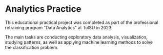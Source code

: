 ﻿# Analytics Practice
This educational practical project was completed as part of the professional retraining program "Data Analytics" at TulSU in 2023.

The main tasks are conducting exploratory data analysis, visualization, studying patterns, as well as applying machine learning methods to solve the classification problem.
